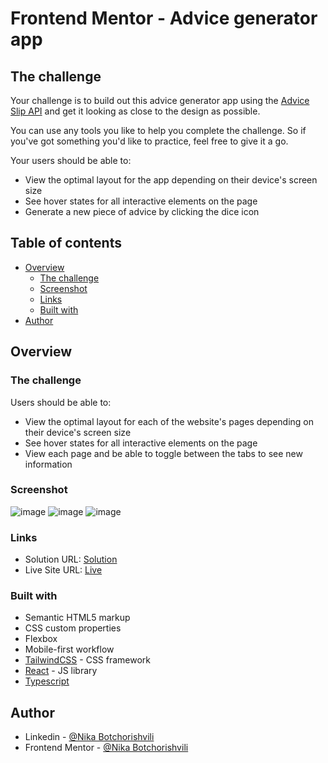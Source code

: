 # Frontend Mentor - Advice generator app

## The challenge

Your challenge is to build out this advice generator app using the [Advice Slip API](https://api.adviceslip.com) and get it looking as close to the design as possible.

You can use any tools you like to help you complete the challenge. So if you've got something you'd like to practice, feel free to give it a go.

Your users should be able to:

- View the optimal layout for the app depending on their device's screen size
- See hover states for all interactive elements on the page
- Generate a new piece of advice by clicking the dice icon

## Table of contents

- [Overview](#overview)
  - [The challenge](#the-challenge)
  - [Screenshot](#screenshot)
  - [Links](#links)
  - [Built with](#built-with)
- [Author](#author)
## Overview

### The challenge

Users should be able to:

- View the optimal layout for each of the website's pages depending on their device's screen size
- See hover states for all interactive elements on the page
- View each page and be able to toggle between the tabs to see new information

### Screenshot

![image](https://github.com/NikaBotchorishvili/advice-generator/assets/58900787/64a92d5e-798c-49e5-a0a3-ef133950b33e)
![image](https://github.com/NikaBotchorishvili/advice-generator/assets/58900787/011e26f7-dbad-43ff-95d5-a1ce672fe8b1)
![image](https://github.com/NikaBotchorishvili/advice-generator/assets/58900787/44c212a2-c95b-441c-b16a-bd76a11c80c4)


### Links

- Solution URL: [Solution](https://www.frontendmentor.io/solutions/advice-generator-built-with-react-cyD5HOaB5t)
- Live Site URL: [Live](https://advice-generator-pi-three.vercel.app/)

### Built with

- Semantic HTML5 markup
- CSS custom properties
- Flexbox
- Mobile-first workflow
- [TailwindCSS](https://tailwindcss.com/) - CSS framework
- [React](https://reactjs.org/) - JS library
- [Typescript](https://www.typescriptlang.org/)

## Author

- Linkedin - [@Nika Botchorishvili](https://www.linkedin.com/in/nika-botchorishvili-a27b09234/)
- Frontend Mentor - [@Nika Botchorishvili](https://www.frontendmentor.io/profile/NikaBotchorishvili)

